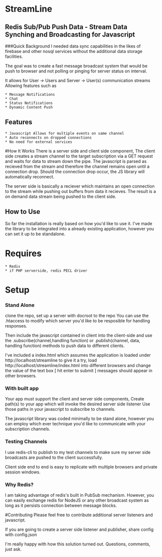 # StreamLine
## Redis Sub/Pub Push Data - Stream Data Synching and Broadcasting for Javascript 


###Quick Background
I needed data sync capabilities in the likes of firebase and other nosql services without
the additional data storage facilities. 

The goal was to create a fast message broadcast system that would be push to browser and not
polling or pinging for server status on interval. 

It allows for User -> Users and Server -> User(s) communication streams 
Allowing features such as 

	* Message Notifications
	* Chat
	* Status Notifications
	* Dynamic Content Push

## Features
	
	* Javascript Allows for multiple events on same channel
	* Auto reconnects on dropped connections
	* No need for external services


#How It Works
There is a server side and client side component, 
The client side creates a stream channel to the target subscription via a GET
request and waits for data to stream down the pipe. The javascript is parsed
as recieved from the stream and therefore the channel remains open until a connection drop. 
Should the connection drop occur, the JS library will automatically reconnect. 

The server side is basically a reciever which maintains an open connection to the stream
while pushing out buffers from data it recieves. The result is a on demand data stream
being pushed to the client side. 

## How to Use
So far the installation is really based on how you'd like to use it. 
I've made the library to be integrated into a already existing application, however
you can set it up to be standalone. 

# Requires 
	* Redis 
	* if PHP serverside, redis PECL driver 


# Setup

### Stand Alone
clone the repo, set up a server with docroot to the repo
You can use the .htaccess to modify which server you'd like to be resposible for handling responses. 

Then include the javascript contained in client into the client-side and 
use the .subscribe(channel,handling function) or .publish(channel, data, handling function) methods
to push data to different clients. 

I've included a index.html which assumes the application is loaded under http://localhost/streamline
to give it a try, load http://localhost/streamline/index.html into different browsers and change
the value of the text box [ hit enter to submit ] messages should appear in other browsers. 


### With built app
Your app must support the client and server side components, 
Create path(s) to your app which will invoke the desired server side listener
Use those paths in your javascript to subscribe to channels. 

The javascript library was coded minimally to be stand alone, however you can employ which
ever technique you'd like to communicate with your subscription channels. 


### Testing Channels
I use redis-cli to publish to my test channels to make sure my server side broadcasts
are pushed to the client successfully. 

Client side end to end is easy to replicate with multiple browsers and private session windows. 


### Why Redis?
I am taking advantage of redis's built in PubSub mechanism. However, you can easily 
exchange redis for NodeJS or any other broadcast system as long as it persists connection
between message blocks. 

#Contributing
Please feel free to contribute additional server listeners and javascript. 

If you are going to create a server side listener and publisher, share config with config.json

I'm really happy with how this solution turned out. 
Questions, comments, just ask. 

